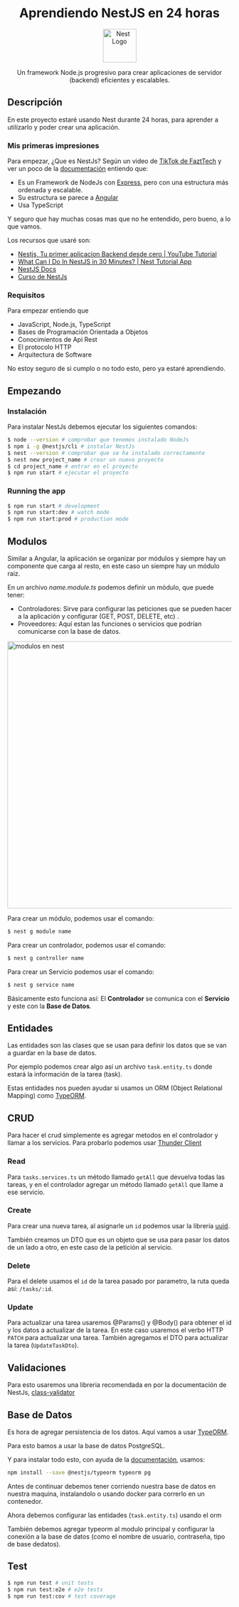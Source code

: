 <h1 align="center">
  Aprendiendo NestJS en 24 horas
</h1>
<p align="center">
  <a href="http://nestjs.com/" target="blank"><img src="https://nestjs.com/img/logo-small.svg" width="75" alt="Nest Logo" /></a>
</p>
<p align="center">Un framework Node.js progresivo para crear aplicaciones de servidor (backend) eficientes y escalables.</p>
<p align="center">
</p>

## Descripción

En este proyecto estaré usando Nest durante 24 horas, para aprender a utilizarlo y poder crear una aplicación.

### Mis primeras impresiones
Para empezar, ¿Que es NestJs?
Según un video de [TikTok de FaztTech](https://www.tiktok.com/@fazttech/video/7128048643302526213) y ver un poco de la [documentación](https://docs.nestjs.com/) entiendo que:
- Es un Framework de NodeJs con [Express](https://expressjs.com/), pero con una estructura más ordenada y escalable.
- Su estructura se parece a [Angular](https://angular.io/)
- Usa TypeScript

Y seguro que hay muchas cosas mas que no he entendido, pero bueno, a lo que vamos.

Los recursos que usaré son:
- [Nestjs, Tu primer aplicacion Backend desde cero | YouTube Tutorial](https://youtu.be/7fOjuCGE_jk)
- [What Can I Do In NestJS in 30 Minutes? | Nest Tutorial App](https://youtu.be/EGpfmqrlA8c)
- [NestJS Docs](https://docs.nestjs.com/)
- [Curso de NestJs](https://platzi.com/cursos/nestjs/)



### Requisitos
Para empezar entiendo que 
- JavaScript, Node.js, TypeScript
- Bases de Programación Orientada a Objetos
- Conocimientos de Api Rest
- El protocolo HTTP
- Arquitectura de Software

No estoy seguro de si cumplo o no todo esto, pero ya estaré aprendiendo.

## Empezando
### Instalación

Para instalar NestJs debemos ejecutar los siguientes comandos:

```bash
$ node --version # comprobar que tenemos instalado NodeJs
$ npm i -g @nestjs/cli # instalar NestJs
$ nest --version # comprobar que se ha instalado correctamente
$ nest new project_name # crear un nuevo proyecto
$ cd project_name # entrar en el proyecto
$ npm run start # ejecutar el proyecto
```

### Running the app

```bash
$ npm run start # development
$ npm run start:dev # watch mode
$ npm run start:prod # production mode
```

## Modulos

Similar a Angular, la aplicación se organizar por módulos y siempre hay un componente que carga al resto, en este caso un siempre hay un módulo raiz.

En un archivo *name.module.ts* podemos definir un módulo, que puede tener:
- Controladores: Sirve para configurar las peticiones que se pueden hacer a la aplicación y configurar (GET, POST, DELETE, etc) .
- Proveedores: Aquí estan las funciones o servicios que podrían comunicarse con la base de datos.

<img alt="modulos en nest" width="600" src="https://docs.nestjs.com/assets/Modules_1.png">

Para crear un módulo, podemos usar el comando:

```bash
$ nest g module name
```

Para crear un controlador, podemos usar el comando:

```bash
$ nest g controller name
```

Para crear un Servicio podemos usar el comando:

```bash
$ nest g service name
```
Básicamente esto funciona así:
El **Controlador** se comunica con el **Servicio** y este con la **Base de Datos**.

## Entidades

Las entidades son las clases que se usan para definir los datos que se van a guardar en la base de datos.

Por ejemplo podemos crear algo así un archivo `task.entity.ts` donde estará la información de la tarea (task).

Estas entidades nos pueden ayudar si usamos un ORM (Object Relational Mapping) como [TypeORM](https://typeorm.io/#/).

## CRUD

Para hacer el crud simplemente es agregar metodos en el controlador y llamar a los servicios.
Para probarlo podemos usar [Thunder Client](https://www.thunderclient.com/)
### Read

Para `tasks.services.ts` un método llamado `getAll` que devuelva todas las tareas, y en el controlador agregar un método llamado `getAll` que llame a ese servicio.
### Create
Para crear una nueva tarea, al asignarle un `id` podemos usar la librería [uuid](https://www.npmjs.com/package/uuid).

También creamos un DTO que es un objeto que se usa para pasar los datos de un lado a otro, en este caso de la petición al servicio.

### Delete

Para el delete usamos el `id` de la tarea pasado por parametro, la ruta queda así: `/tasks/:id`.

### Update
Para actualizar una tarea usaremos @Params() y @Body() para obtener el id y los datos a actualizar de la tarea.
En este caso usaremos el verbo HTTP `PATCH` para actualizar una tarea.
También agregamos el DTO para actualizar la tarea (`UpdateTaskDto`).

## Validaciones

Para esto usaremos una libreria recomendada en por la documentación de NestJs, [class-validator](https://docs.nestjs.com/techniques/validation)

## Base de Datos
Es hora de agregar persistencia de los datos. Aquí vamos a usar [TypeORM](https://typeorm.io/#/).

Para esto bamos a usar la base de datos PostgreSQL.

Y para instalar todo esto, con ayuda de la [documentación](https://docs.nestjs.com/techniques/database), usamos:

```bash
npm install --save @nestjs/typeorm typeorm pg
```

Antes de continuar debemos tener corriendo nuestra base de datos en nuestra maquina, instalandolo o usando docker para correrlo en un contenedor.

Ahora debemos configurar las entidades (`task.entity.ts`) usando el orm

También debemos agregar typeorm al modulo principal y configurar la conexión a la base de datos (como el nombre de usuario, contraseña, tipo de base dedatos).

## Test

```bash
$ npm run test # unit tests
$ npm run test:e2e # e2e tests
$ npm run test:cov # test coverage
```
